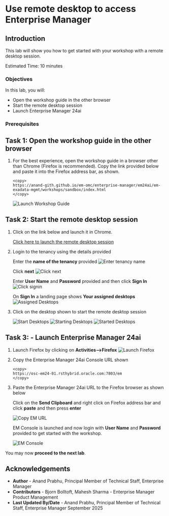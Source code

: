 # Use remote desktop to access Enterprise Manager

## Introduction
This lab will show you how to get started with your workshop with a remote desktop session.

Estimated Time: 10 minutes

### Objectives
In this lab, you will:
- Open the workshop guide in the other browser
- Start the remote desktop session
- Launch Enterprise Manager 24ai

### Prerequisites

## Task 1: Open the workshop guide in the other browser 

1. For the best experience, open the workshop guide in a browser other than Chrome (Firefox is recommended). Copy the link provided below and paste it into the Firefox address bar, as shown.

    ```
    <copy>
    https://anand-gith.github.io/em-omc/enterprise-manager/em24ai/em-exadata-mgmt/workshops/sandbox/index.html
    </copy>
    ```

    ![Launch Workshop Guide](./images/launchguide.png " ")

## Task 2: Start the remote desktop session 

1. Click on the link below and launch it in Chrome.

    [Click here to launch the remote desktop session](https://published.desktops.us-ashburn-1.oci.oraclecloud.com/client)

2. Login to the tenancy using the details provided

    Enter the **name of the tenancy** provided 
    ![Enter tenancy name](./images/tenancy.png " ")

    Click **next**
    ![Click next](./images/domain.png " ")

    Enter **User Name** and **Password** provided and then click **Sign In**
    ![Click signin](./images/user.png " ")

    On **Sign In** a landing page shows **Your assigned desktops**
    ![Assigned Desktops](./images/assigneddesktops.png " ")

3. Click on the desktop shown to start the remote desktop session

    ![Start Desktops](./images/startdesktop.png " ")
    ![Starting Desktops](./images/startingsession.png " ")
    ![Started Desktops](./images/startedsession.png " ")

## Task 3: - Launch Enterprise Manager 24ai

1. Launch Firefox by clicking on **Activities-->Firefox**
    ![Launch Firefox](./images/launchfirefox.png " ")

2. Copy the Enterprise Manager 24ai Console URL shown 

    ```
    <copy>
    https://osc-em24-01.rsthybrid.oracle.com:7803/em
    </copy>
    ```

3. Paste the Enterprise Manager 24ai URL to the Firefox browser as shown below 

    Click on the **Send Clipboard** and right click on Firefox address bar and click **paste** and then press **enter**

    ![Copy EM URL](./images/copyemurl.png " ")

    EM Console is launched and now login with **User Name** and **Password** provided to get started with the workshop.

    ![EM Console](./images/emconsole.png " ")


You may now **proceed to the next lab**.

## Acknowledgements
- **Author** - Anand Prabhu, Principal Member of Technical Staff, Enterprise Manager
- **Contributors** - Bjorn Bolltoft, Mahesh Sharma - Enterprise Manager Product Management
- **Last Updated By/Date** - Anand Prabhu, Principal Member of Technical Staff, Enterprise Manager September 2025

